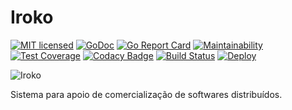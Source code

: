 # Iroko
[![MIT licensed](https://img.shields.io/badge/license-MIT-blue.svg)](LICENSE)
[![GoDoc](https://godoc.org/github.com/xo/dburl?status.svg)](https://godoc.org/github.com/gabrielbo1/iroko)
[![Go Report Card](https://goreportcard.com/badge/github.com/gabrielbo1/iroko)](https://goreportcard.com/report/github.com/gabrielbo1/iroko)
[![Maintainability](https://api.codeclimate.com/v1/badges/dd953a17d38f7a39b8bd/maintainability)](https://codeclimate.com/github/gabrielbo1/iroko/maintainability)
[![Test Coverage](https://api.codeclimate.com/v1/badges/dd953a17d38f7a39b8bd/test_coverage)](https://codeclimate.com/github/gabrielbo1/iroko/test_coverage)
[![Codacy Badge](https://api.codacy.com/project/badge/Grade/b391aa636abe4838ab2c4b2818c01614)](https://www.codacy.com/manual/gabrielbo1/iroko?utm_source=github.com&amp;utm_medium=referral&amp;utm_content=gabrielbo1/iroko&amp;utm_campaign=Badge_Grade)
[![Build Status](https://travis-ci.com/gabrielbo1/iroko.svg?branch=master)](https://travis-ci.com/gabrielbo1/iroko)
[![Deploy](https://www.herokucdn.com/deploy/button.svg)](https://irokoapp.herokuapp.com/)

![Iroko](gopher.png)

Sistema para apoio de comercialização de softwares distribuídos. 

